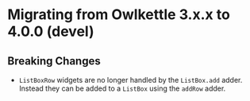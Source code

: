 # Migrating from Owlkettle 3.x.x to 4.0.0 (devel)

## Breaking Changes

- `ListBoxRow` widgets are no longer handled by the `ListBox.add` adder.
  Instead they can be added to a `ListBox` using the `addRow` adder.
